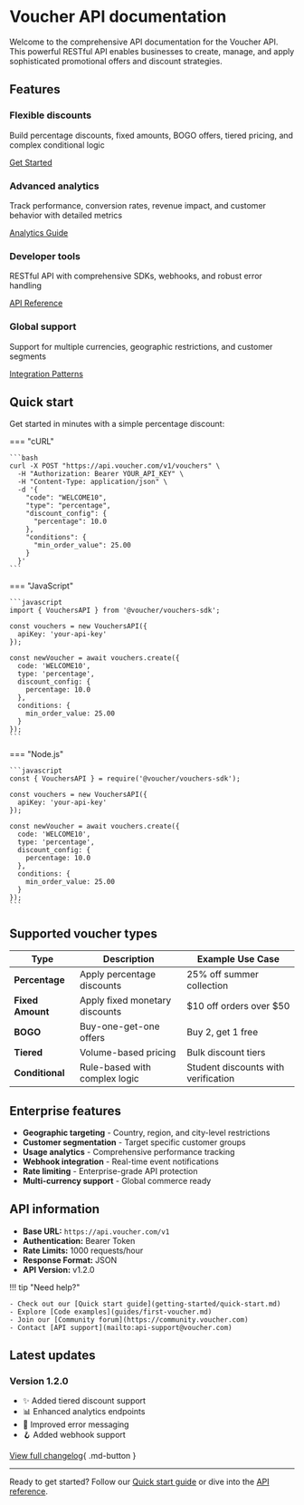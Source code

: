 # Voucher API documentation

Welcome to the comprehensive API documentation for the Voucher API. This powerful RESTful API enables businesses to create, manage, and apply sophisticated promotional offers and discount strategies.

## Features

<div class="grid">

<div class="card">
<h3>Flexible discounts</h3>
<p>Build percentage discounts, fixed amounts, BOGO offers, tiered pricing, and complex conditional logic</p>
<a href="getting-started/quick-start.md" class="md-button md-button--primary">Get Started</a>
</div>

<div class="card">
<h3>Advanced analytics</h3>
<p>Track performance, conversion rates, revenue impact, and customer behavior with detailed metrics</p>
<a href="api-reference/analytics.md" class="md-button md-button--primary">Analytics Guide</a>
</div>

<div class="card">
<h3>Developer tools</h3>
<p>RESTful API with comprehensive SDKs, webhooks, and robust error handling</p>
<a href="api-reference/vouchers.md" class="md-button md-button--primary">API Reference</a>
</div>

<div class="card">
<h3>Global support</h3>
<p>Support for multiple currencies, geographic restrictions, and customer segments</p>
<a href="guides/integration-patterns.md" class="md-button md-button--primary">Integration Patterns</a>
</div>

</div>

## Quick start

Get started in minutes with a simple percentage discount:

=== "cURL"

    ```bash
    curl -X POST "https://api.voucher.com/v1/vouchers" \
      -H "Authorization: Bearer YOUR_API_KEY" \
      -H "Content-Type: application/json" \
      -d '{
        "code": "WELCOME10",
        "type": "percentage",
        "discount_config": {
          "percentage": 10.0
        },
        "conditions": {
          "min_order_value": 25.00
        }
      }'
    ```

=== "JavaScript"

    ```javascript
    import { VouchersAPI } from '@voucher/vouchers-sdk';

    const vouchers = new VouchersAPI({
      apiKey: 'your-api-key'
    });

    const newVoucher = await vouchers.create({
      code: 'WELCOME10',
      type: 'percentage',
      discount_config: {
        percentage: 10.0
      },
      conditions: {
        min_order_value: 25.00
      }
    });
    ```

=== "Node.js"

    ```javascript
    const { VouchersAPI } = require('@voucher/vouchers-sdk');

    const vouchers = new VouchersAPI({
      apiKey: 'your-api-key'
    });

    const newVoucher = await vouchers.create({
      code: 'WELCOME10',
      type: 'percentage',
      discount_config: {
        percentage: 10.0
      },
      conditions: {
        min_order_value: 25.00
      }
    });
    ```

## Supported voucher types

| Type | Description | Example Use Case |
|------|-------------|------------------|
| **Percentage** | Apply percentage discounts | 25% off summer collection |
| **Fixed Amount** | Apply fixed monetary discounts | $10 off orders over $50 |
| **BOGO** | Buy-one-get-one offers | Buy 2, get 1 free |
| **Tiered** | Volume-based pricing | Bulk discount tiers |
| **Conditional** | Rule-based with complex logic | Student discounts with verification |

## Enterprise features

- **Geographic targeting** - Country, region, and city-level restrictions
- **Customer segmentation** - Target specific customer groups
- **Usage analytics** - Comprehensive performance tracking
- **Webhook integration** - Real-time event notifications
- **Rate limiting** - Enterprise-grade API protection
- **Multi-currency support** - Global commerce ready

## API information

- **Base URL:** `https://api.voucher.com/v1`
- **Authentication:** Bearer Token
- **Rate Limits:** 1000 requests/hour
- **Response Format:** JSON
- **API Version:** v1.2.0

!!! tip "Need help?"
    
    - Check out our [Quick start guide](getting-started/quick-start.md)
    - Explore [Code examples](guides/first-voucher.md)
    - Join our [Community forum](https://community.voucher.com)
    - Contact [API support](mailto:api-support@voucher.com)

## Latest updates

### Version 1.2.0

- ✨ Added tiered discount support
- 📊 Enhanced analytics endpoints  
- 🔧 Improved error messaging
- 🪝 Added webhook support

[View full changelog](reference/changelog.md){ .md-button }

---

Ready to get started? Follow our [Quick start guide](getting-started/quick-start.md) or dive into the [API reference](api-reference/vouchers.md).